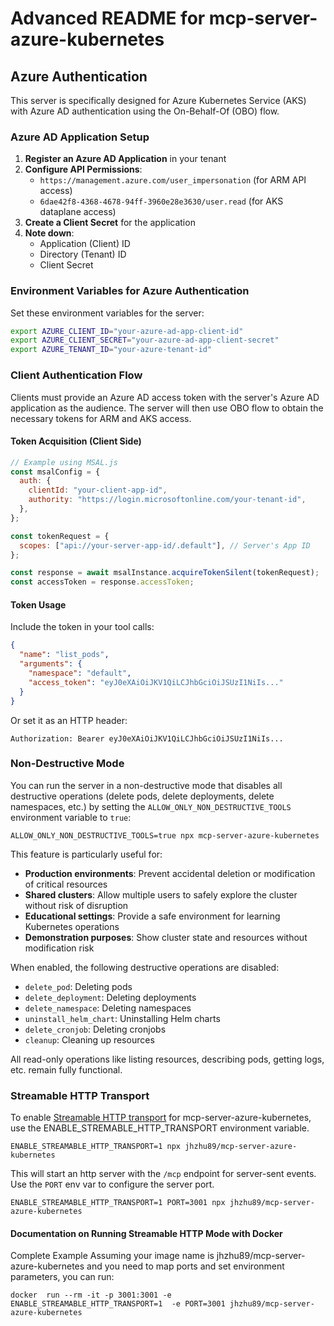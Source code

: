 # Advanced README for mcp-server-azure-kubernetes

## Azure Authentication

This server is specifically designed for Azure Kubernetes Service (AKS) with Azure AD authentication using the On-Behalf-Of (OBO) flow.

### Azure AD Application Setup

1. **Register an Azure AD Application** in your tenant
2. **Configure API Permissions**:
   - `https://management.azure.com/user_impersonation` (for ARM API access)
   - `6dae42f8-4368-4678-94ff-3960e28e3630/user.read` (for AKS dataplane access)
3. **Create a Client Secret** for the application
4. **Note down**:
   - Application (Client) ID
   - Directory (Tenant) ID
   - Client Secret

### Environment Variables for Azure Authentication

Set these environment variables for the server:

```bash
export AZURE_CLIENT_ID="your-azure-ad-app-client-id"
export AZURE_CLIENT_SECRET="your-azure-ad-app-client-secret"
export AZURE_TENANT_ID="your-azure-tenant-id"
```

### Client Authentication Flow

Clients must provide an Azure AD access token with the server's Azure AD application as the audience. The server will then use OBO flow to obtain the necessary tokens for ARM and AKS access.

#### Token Acquisition (Client Side)

```javascript
// Example using MSAL.js
const msalConfig = {
  auth: {
    clientId: "your-client-app-id",
    authority: "https://login.microsoftonline.com/your-tenant-id",
  },
};

const tokenRequest = {
  scopes: ["api://your-server-app-id/.default"], // Server's App ID
};

const response = await msalInstance.acquireTokenSilent(tokenRequest);
const accessToken = response.accessToken;
```

#### Token Usage

Include the token in your tool calls:

```json
{
  "name": "list_pods",
  "arguments": {
    "namespace": "default",
    "access_token": "eyJ0eXAiOiJKV1QiLCJhbGciOiJSUzI1NiIs..."
  }
}
```

Or set it as an HTTP header:

```http
Authorization: Bearer eyJ0eXAiOiJKV1QiLCJhbGciOiJSUzI1NiIs...
```

### Non-Destructive Mode

You can run the server in a non-destructive mode that disables all destructive operations (delete pods, delete deployments, delete namespaces, etc.) by setting the `ALLOW_ONLY_NON_DESTRUCTIVE_TOOLS` environment variable to `true`:

```shell
ALLOW_ONLY_NON_DESTRUCTIVE_TOOLS=true npx mcp-server-azure-kubernetes
```

This feature is particularly useful for:

- **Production environments**: Prevent accidental deletion or modification of critical resources
- **Shared clusters**: Allow multiple users to safely explore the cluster without risk of disruption
- **Educational settings**: Provide a safe environment for learning Kubernetes operations
- **Demonstration purposes**: Show cluster state and resources without modification risk

When enabled, the following destructive operations are disabled:

- `delete_pod`: Deleting pods
- `delete_deployment`: Deleting deployments
- `delete_namespace`: Deleting namespaces
- `uninstall_helm_chart`: Uninstalling Helm charts
- `delete_cronjob`: Deleting cronjobs
- `cleanup`: Cleaning up resources

All read-only operations like listing resources, describing pods, getting logs, etc. remain fully functional.

### Streamable HTTP Transport

To enable [Streamable HTTP transport]() for mcp-server-azure-kubernetes, use the ENABLE_STREMABLE_HTTP_TRANSPORT environment variable.

```shell
ENABLE_STREAMABLE_HTTP_TRANSPORT=1 npx jhzhu89/mcp-server-azure-kubernetes
```

This will start an http server with the `/mcp` endpoint for server-sent events. Use the `PORT` env var to configure the server port.

```shell
ENABLE_STREAMABLE_HTTP_TRANSPORT=1 PORT=3001 npx jhzhu89/mcp-server-azure-kubernetes
```

#### Documentation on Running Streamable HTTP Mode with Docker

Complete Example
Assuming your image name is jhzhu89/mcp-server-azure-kubernetes and you need to map ports and set environment parameters, you can run:

```shell
docker  run --rm -it -p 3001:3001 -e ENABLE_STREAMABLE_HTTP_TRANSPORT=1  -e PORT=3001 jhzhu89/mcp-server-azure-kubernetes
```
